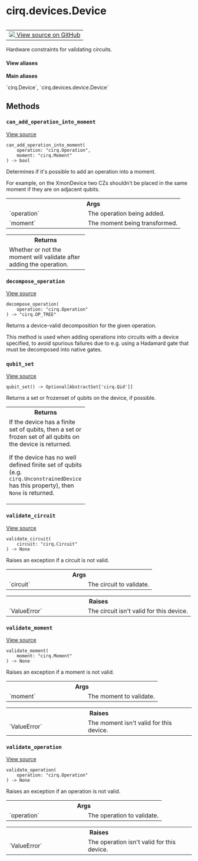 <div itemscope itemtype="http://developers.google.com/ReferenceObject">
<meta itemprop="name" content="cirq.devices.Device" />
<meta itemprop="path" content="Stable" />
<meta itemprop="property" content="can_add_operation_into_moment"/>
<meta itemprop="property" content="decompose_operation"/>
<meta itemprop="property" content="qubit_set"/>
<meta itemprop="property" content="validate_circuit"/>
<meta itemprop="property" content="validate_moment"/>
<meta itemprop="property" content="validate_operation"/>
</div>

# cirq.devices.Device

<!-- Insert buttons and diff -->

<table class="tfo-notebook-buttons tfo-api" align="left">

<td>
  <a target="_blank" href="https://github.com/quantumlib/cirq/tree/master/cirq/devices/device.py">
    <img src="https://www.tensorflow.org/images/GitHub-Mark-32px.png" />
    View source on GitHub
  </a>
</td>
</table>



Hardware constraints for validating circuits.

<section class="expandable">
  <h4 class="showalways">View aliases</h4>
  <p>
<b>Main aliases</b>
<p>`cirq.Device`, `cirq.devices.device.Device`</p>
</p>
</section>

<!-- Placeholder for "Used in" -->


## Methods

<h3 id="can_add_operation_into_moment"><code>can_add_operation_into_moment</code></h3>

<a target="_blank" href="https://github.com/quantumlib/cirq/tree/master/cirq/devices/device.py">View source</a>

<pre class="devsite-click-to-copy prettyprint lang-py tfo-signature-link">
<code>can_add_operation_into_moment(
    operation: "cirq.Operation",
    moment: "cirq.Moment"
) -> bool
</code></pre>

Determines if it's possible to add an operation into a moment.

For example, on the XmonDevice two CZs shouldn't be placed in the same
moment if they are on adjacent qubits.

<!-- Tabular view -->
 <table class="responsive fixed orange">
<colgroup><col width="214px"><col></colgroup>
<tr><th colspan="2">Args</th></tr>

<tr>
<td>
`operation`
</td>
<td>
The operation being added.
</td>
</tr><tr>
<td>
`moment`
</td>
<td>
The moment being transformed.
</td>
</tr>
</table>



<!-- Tabular view -->
 <table class="responsive fixed orange">
<colgroup><col width="214px"><col></colgroup>
<tr><th colspan="2">Returns</th></tr>
<tr class="alt">
<td colspan="2">
Whether or not the moment will validate after adding the operation.
</td>
</tr>

</table>



<h3 id="decompose_operation"><code>decompose_operation</code></h3>

<a target="_blank" href="https://github.com/quantumlib/cirq/tree/master/cirq/devices/device.py">View source</a>

<pre class="devsite-click-to-copy prettyprint lang-py tfo-signature-link">
<code>decompose_operation(
    operation: "cirq.Operation"
) -> "cirq.OP_TREE"
</code></pre>

Returns a device-valid decomposition for the given operation.

This method is used when adding operations into circuits with a device
specified, to avoid spurious failures due to e.g. using a Hadamard gate
that must be decomposed into native gates.

<h3 id="qubit_set"><code>qubit_set</code></h3>

<a target="_blank" href="https://github.com/quantumlib/cirq/tree/master/cirq/devices/device.py">View source</a>

<pre class="devsite-click-to-copy prettyprint lang-py tfo-signature-link">
<code>qubit_set() -> Optional[AbstractSet['cirq.Qid']]
</code></pre>

Returns a set or frozenset of qubits on the device, if possible.


<!-- Tabular view -->
 <table class="responsive fixed orange">
<colgroup><col width="214px"><col></colgroup>
<tr><th colspan="2">Returns</th></tr>
<tr class="alt">
<td colspan="2">
If the device has a finite set of qubits, then a set or frozen set
of all qubits on the device is returned.

If the device has no well defined finite set of qubits (e.g.
`cirq.UnconstrainedDevice` has this property), then `None` is
returned.
</td>
</tr>

</table>



<h3 id="validate_circuit"><code>validate_circuit</code></h3>

<a target="_blank" href="https://github.com/quantumlib/cirq/tree/master/cirq/devices/device.py">View source</a>

<pre class="devsite-click-to-copy prettyprint lang-py tfo-signature-link">
<code>validate_circuit(
    circuit: "cirq.Circuit"
) -> None
</code></pre>

Raises an exception if a circuit is not valid.


<!-- Tabular view -->
 <table class="responsive fixed orange">
<colgroup><col width="214px"><col></colgroup>
<tr><th colspan="2">Args</th></tr>

<tr>
<td>
`circuit`
</td>
<td>
The circuit to validate.
</td>
</tr>
</table>



<!-- Tabular view -->
 <table class="responsive fixed orange">
<colgroup><col width="214px"><col></colgroup>
<tr><th colspan="2">Raises</th></tr>

<tr>
<td>
`ValueError`
</td>
<td>
The circuit isn't valid for this device.
</td>
</tr>
</table>



<h3 id="validate_moment"><code>validate_moment</code></h3>

<a target="_blank" href="https://github.com/quantumlib/cirq/tree/master/cirq/devices/device.py">View source</a>

<pre class="devsite-click-to-copy prettyprint lang-py tfo-signature-link">
<code>validate_moment(
    moment: "cirq.Moment"
) -> None
</code></pre>

Raises an exception if a moment is not valid.


<!-- Tabular view -->
 <table class="responsive fixed orange">
<colgroup><col width="214px"><col></colgroup>
<tr><th colspan="2">Args</th></tr>

<tr>
<td>
`moment`
</td>
<td>
The moment to validate.
</td>
</tr>
</table>



<!-- Tabular view -->
 <table class="responsive fixed orange">
<colgroup><col width="214px"><col></colgroup>
<tr><th colspan="2">Raises</th></tr>

<tr>
<td>
`ValueError`
</td>
<td>
The moment isn't valid for this device.
</td>
</tr>
</table>



<h3 id="validate_operation"><code>validate_operation</code></h3>

<a target="_blank" href="https://github.com/quantumlib/cirq/tree/master/cirq/devices/device.py">View source</a>

<pre class="devsite-click-to-copy prettyprint lang-py tfo-signature-link">
<code>validate_operation(
    operation: "cirq.Operation"
) -> None
</code></pre>

Raises an exception if an operation is not valid.


<!-- Tabular view -->
 <table class="responsive fixed orange">
<colgroup><col width="214px"><col></colgroup>
<tr><th colspan="2">Args</th></tr>

<tr>
<td>
`operation`
</td>
<td>
The operation to validate.
</td>
</tr>
</table>



<!-- Tabular view -->
 <table class="responsive fixed orange">
<colgroup><col width="214px"><col></colgroup>
<tr><th colspan="2">Raises</th></tr>

<tr>
<td>
`ValueError`
</td>
<td>
The operation isn't valid for this device.
</td>
</tr>
</table>






